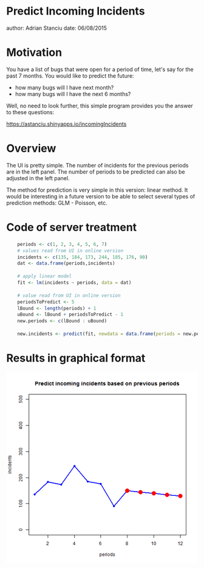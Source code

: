 Predict Incoming Incidents
========================================================
author: Adrian Stanciu
date: 06/08/2015

Motivation
========================================================

You have a list of bugs that were open for a period of time, let's say for the past 7 months.
You would like to predict the future: 
* how many bugs will I have next month?
* how many bugs will I have the next 6 months?

Well, no need to look further, this simple program provides you the answer to these questions:


https://astanciu.shinyapps.io/incomingIncidents


Overview
========================================================

The UI is pretty simple. The number of incidents for the previous periods are in the left panel. The number of periods to be predicted can also be adjusted in the left panel.

The method for prediction is very simple in this version: linear method. It would be interesting in a future version to be able to select several types of prediction methods: GLM - Poisson, etc.

Code of server treatment
========================================================


```r
    periods <- c(1, 2, 3, 4, 5, 6, 7)
    # values read from UI in online version
    incidents <- c(135, 184, 173, 244, 185, 176, 90)
    dat <- data.frame(periods,incidents)
    
    # apply linear model
    fit <- lm(incidents ~ periods, data = dat)
    
    # value read from UI in online version
    periodsToPredict <- 5
    lBound <- length(periods) + 1
    uBound <- lBound + periodsToPredict - 1
    new.periods <- c(lBound : uBound)
    
    new.incidents <- predict(fit, newdata = data.frame(periods = new.periods))
```

Results in graphical format
========================================================

![plot of chunk unnamed-chunk-2](PredictIncomingIncidents-figure/unnamed-chunk-2-1.png) 
